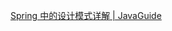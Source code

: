 [Spring 中的设计模式详解 | JavaGuide](https://javaguide.cn/system-design/framework/spring/spring-design-patterns-summary.html)